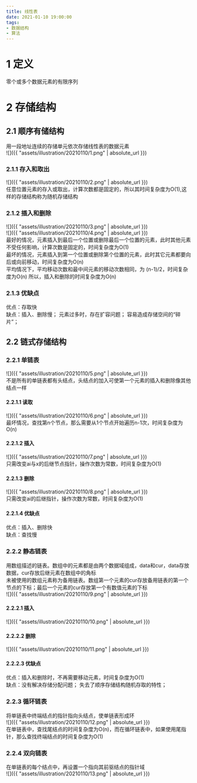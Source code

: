 ```yaml
---
title: 线性表
date: 2021-01-10 19:00:00
tags: 
- 数据结构
- 算法
---
```


# 1 定义

零个或多个数据元素的有限序列



# 2 存储结构

## 2.1 顺序有储结构

用一段地址连续的存储单元依次存储线性表的数据元素
<br />![]({{ "assets/illustration/20210110/1.png" | absolute_url }})



### 2.1.1 存入和取出

![]({{ "assets/illustration/20210110/2.png" | absolute_url }})
<br />任意位置元素的存入或取出，计算次数都是固定的，所以其时间复杂度为O(1),这样的存储结构称为随机存储结构



### 2.1.2 插入和删除

![]({{ "assets/illustration/20210110/3.png" | absolute_url }})
<br />![]({{ "assets/illustration/20210110/4.png" | absolute_url }})
<br />最好的情况，元素插入到最后一个位置或删除最后一个位置的元素，此时其他元素不受任何影响，计算次数是固定的，时间复杂度为O(1)
<br />最坏的情况，元素插入到第一个位置或删除第个位置的元素，此时其它元素都要向后或向前移动，时间复杂度为O(n)
<br />平均情况下，平均移动次数和最中间元素的移动次数相同，为 (n-1)/2，时间复杂度为O(n)
所以，插入和删除的时间复杂度为O(n)



### 2.1.3 优缺点

优点：存取快
<br />缺点：插入、删除慢；
           元素过多时，存在扩容问题；
           容易造成存储空间的“碎片”；



## 2.2 链式存储结构

### 2.2.1 单链表

![]({{ "assets/illustration/20210110/5.png" | absolute_url }})
<br />不是所有的单链表都有头结点，头结点的加入可使第一个元素的插入和删除像其他结点一样



#### 2.2.1.1 读取

![]({{ "assets/illustration/20210110/6.png" | absolute_url }})
<br />最坏情况，查找第n个节点，那么需要从1个节点开始遍历n-1次，时间复杂度为O(n)



#### 2.2.1.2 插入

![]({{ "assets/illustration/20210110/7.png" | absolute_url }})
<br />只需改变ai与x的后继节点指针，操作次数为常数，时间复杂度为O(1)



#### 2.2.1.3 删除

![]({{ "assets/illustration/20210110/8.png" | absolute_url }})
<br />只需改变ai的后继指针，操作次数为常数，时间复杂度为O(1)



#### 2.2.1.4 优缺点

优点：插入、删除快
<br />缺点：查找慢



### 2.2.2 静态链表

用数组描述的链表。数组中的元素都是由两个数据域组成，data和cur，data存放数据，cur存放后继元素在数组中的角标
<br />未被使用的数组元素称为备用链表。数组第一个元素的cur存放备用链表的第一个节点的下标；最后一个元素的cur存放第一个有数值元素的下标
<br />![]({{ "assets/illustration/20210110/9.png" | absolute_url }})



#### 2.2.2.1 插入

![]({{ "assets/illustration/20210110/10.png" | absolute_url }})



#### 2.2.2.2 删除

![]({{ "assets/illustration/20210110/11.png" | absolute_url }})



#### 2.2.2.3 优缺点

优点：插入和删除时，不再需要移动元素，时间复杂度为O(1)
<br />缺点：没有解决存储分配问题；
           失去了顺序存储结构随机存取的特性；



### 2.2.3 循环链表

将单链表中终端结点的指针指向头结点，使单链表形成环
<br />![]({{ "assets/illustration/20210110/12.png" | absolute_url }})
<br />在单链表中，查找尾结点的时间复杂度为O(n)，而在循环链表中，如果使用尾指针，那么查找终端结点的时间复杂度为O(1)

### 2.2.4 双向链表

在单链表的每个结点中，再设置一个指向其前驱结点的指针域
<br />![]({{ "assets/illustration/20210110/13.png" | absolute_url }})
